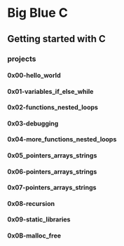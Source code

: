<h1> Big Blue C </h1>

<h2>Getting started with C</h2>   
<h3>projects</h3>   

<h4>0x00-hello_world</h4>    
<h4>0x01-variables_if_else_while</h4>    
<h4>0x02-functions_nested_loops</h4>   
<h4>0x03-debugging</h4>   
<h4>0x04-more_functions_nested_loops</h4>    
<h4>0x05_pointers_arrays_strings</h4>    
<h4>0x06-pointers_arrays_strings</h4>     
<h4>0x07-pointers_arrays_strings</h4>
<h4>0x08-recursion</h4>      
<h4>0x09-static_libraries</h4>
<h4>0x0B-malloc_free</h4>
